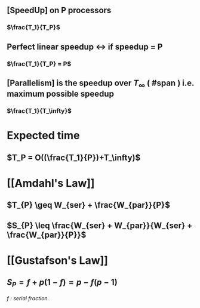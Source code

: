 ## [SpeedUp] on P processors
### $\frac{T_1}{T_P}$
## Perfect linear speedup $\leftrightarrow$ if speedup = P
### $\frac{T_1}{T_P} = P$
## [Parallelism] is the speedup over $T_\infty$ ( #span ) i.e. maximum possible speedup
### $\frac{T_1}{T_\infty}$

# Expected time
## $T_P = O((\frac{T_1}{P})+T_\infty)$

# [[Amdahl's Law]]
## $T_{P} \geq W_{ser} + \frac{W_{par}}{P}$

## $S_{P} \leq \frac{W_{ser} + W_{par}}{W_{ser} + \frac{W_{par}}{P}}$

# [[Gustafson's Law]]

## $S_{P} = f + p(1-f) = p - f(p-1)$

*f : serial fraction.*